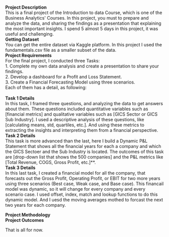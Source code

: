 **Project Description** <br/>
This is a final project of the Introduction to data Course, which is one of the Business Analytics' Courses. In this project, you must to prepare and analyze the data, and sharing the findings as a presentation that explaining the most important insights. I spend 5 almost 5 days in this project, it was useful and challenging.
<br/>
**Getting Dataset** <br/>
You can get the entire dataset via Kaggle platform. In this project I used the fundamentals.csv file as a smaller subset of the data.
<br/>
**Project Requirements** <br/>
For the final project, I conducted three Tasks: <br/>
    1. Complete my own data analysis and create a presentation to share your findings. <br/>
    2. Develop a dashboard for a Profit and Loss Statement. <br/>
    3. Create a Financial Forecasting Model using three scenarios. <br/>
Each of them has a detail, as following: <br/>
<br/>
**Task 1 Details** <br/>
In this task, I framed three questions, and analyzing the data to get answers about them. These questions included quantitative variables such as [financial metrics] and qualitative variables such as [GICS Sector or GICS Sub Industry]. I used a descriptive analysis of these questions, like [calculating means, std, quartiles, etc.]. And using these metrics to extracting the insights and interpreting them from a financial perspective.
<br/>
**Task 2 Details** <br/>
This task is more advanced than the last, here I build a Dynamic P&L Statement that shows all the financial years for each a company and which the GICS Sectoer and the Sub Industry is located. The outcomes of this task are [drop-down list that shows the 500 companies] and the P&L metrics like [Total Revenue, COGS, Gross Profit, etc.]**.
<br/>
**Task 3 Details** <br/>
In this last task, I created a financial model for all the company, that forecasts out the Gross Profit, Operating Profit, or EBIT for two more years using three scenarios (Best case, Weak case, and Base case). This financail model was dynamic, so it will change for every company and every scenario case. I used offset, index, match and lookup functions to do this dynamic model. And I uesd the moving averages mothed to forcast the next two years for each company. <br/>

**Project Methodology** <br/>
**Project Outcomes** <br/>


That is all for now.
